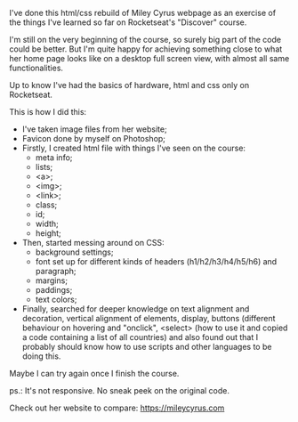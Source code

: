 I've done this html/css rebuild of Miley Cyrus webpage as an exercise of the things I've learned so far on Rocketseat's "Discover" course.

I'm still on the very beginning of the course, so surely big part of the code could be better. But I'm quite happy for achieving something close to what her home page looks like on a desktop full screen view, with almost all same functionalities.

Up to know I've had the basics of hardware, html and css only on Rocketseat.

This is how I did this:
- I've taken image files from her website;
- Favicon done by myself on Photoshop;
- Firstly, I created html file with things I've seen on the course:
	- meta info;
	- lists;
	- &lt;a&gt;;
	- &lt;img&gt;;
	- &lt;link&gt;;
	- class;
	- id;
	- width;
	- height;
- Then, started messing around on CSS:
	- background settings;
	- font set up for different kinds of headers (h1/h2/h3/h4/h5/h6) and paragraph;
	- margins;
	- paddings;
	- text colors;
- Finally, searched for deeper knowledge on text alignment and decoration, vertical alignment of elements, display, buttons (different behaviour on hovering and "onclick", &lt;select&gt; (how to use it and copied a code containing a list of all countries) and also found out that I probably should know how to use scripts and other languages to be doing this.

Maybe I can try again once I finish the course.

ps.: It's not responsive. No sneak peek on the original code.

Check out her website to compare: https://mileycyrus.com
